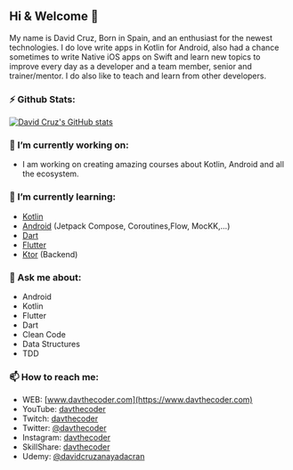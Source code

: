 ## Hi & Welcome 👋
My name is David Cruz, Born in Spain, and an enthusiast for the newest technologies.
I do love write apps in Kotlin for Android, also had a chance sometimes to write Native iOS apps on Swift and 
learn new topics to improve every day as a developer and a team member, senior and trainer/mentor.
I do also like to teach and learn from other developers.

### ⚡ Github Stats:
[![David Cruz's GitHub stats](https://github-readme-stats.vercel.app/api?username=davthecodercom&show_icons=true&theme=tokyonight)](https://github.com/davthecodercom/)


### 🔭 I’m currently working on:
* I am working on creating amazing courses about Kotlin, Android and all the ecosystem.

### 🌱 I’m currently learning:
- [Kotlin](https://kotlinlang.org/)
- [Android](https://www.android.com/) (Jetpack Compose, Coroutines,Flow, MocKK,...)
- [Dart](https://dart.dev/)
- [Flutter](https://flutter.dev/)
- [Ktor](https://ktor.io/) (Backend)

### 💬 Ask me about:
- Android
- Kotlin
- Flutter
- Dart
- Clean Code
- Data Structures
- TDD

### 📫 How to reach me:
- WEB: [www.davthecoder.com](https://www.davthecoder.com)
- YouTube: [davthecoder](https://www.youtube.com/@davthecoder)
- Twitch: [davthecoder](https://www.twitch.tv/davthecoder)
- Twitter: [@davthecoder](https://www.twitter.com/davthecoder)
- Instagram: [davthecoder](https://www.instagram.com/davthecoder)
- SkillShare: [davthecoder](https://www.skillshare.com/user/davthecoder)
- Udemy: [@davidcruzanayadacran](https://www.udemy.com/user/davidcruzanayadacran/)

<!--
**DavidCruzUK/DavidCruzUK** is a ✨ _special_ ✨ repository because its `README.md` (this file) appears on your GitHub profile.

Here are some ideas to get you started:

- 🔭 I’m currently working on ...
- 🌱 I’m currently learning ...
- 👯 I’m looking to collaborate on ...
- 🤔 I’m looking for help with ...
- 💬 Ask me about ...
- 📫 How to reach me: ...
- 😄 Pronouns: ...
- ⚡ Fun fact: ...
-->
